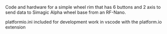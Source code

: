 Code and hardware for a simple wheel rim that has 6 buttons and 2 axis to send data to Simagic Alpha wheel base from an RF-Nano.

platformio.ini included for development work in vscode with the platform.io extension
